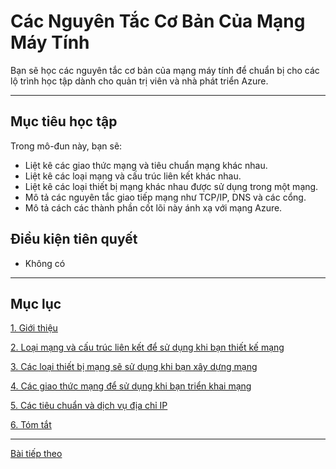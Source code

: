 # Các Nguyên Tắc Cơ Bản Của Mạng Máy Tính

Bạn sẽ học các nguyên tắc cơ bản của mạng máy tính để chuẩn bị cho các lộ trình học tập dành cho quản trị viên và nhà phát triển Azure.

---

## Mục tiêu học tập

Trong mô-đun này, bạn sẽ:

- Liệt kê các giao thức mạng và tiêu chuẩn mạng khác nhau.
- Liệt kê các loại mạng và cấu trúc liên kết khác nhau.
- Liệt kê các loại thiết bị mạng khác nhau được sử dụng trong một mạng.
- Mô tả các nguyên tắc giao tiếp mạng như TCP/IP, DNS và các cổng.
- Mô tả cách các thành phần cốt lõi này ánh xạ với mạng Azure.

## Điều kiện tiên quyết

- Không có

---

## Mục lục

[1. Giới thiệu](/Introduction.md)

[2. Loại mạng và cấu trúc liên kết để sử dụng khi bạn thiết kế mạng](/network-types-topologies.md)

[3. Các loại thiết bị mạng sẽ sử dụng khi bạn xây dựng mạng](/network-infrastructure.md)

[4. Các giao thức mạng để sử dụng khi bạn triển khai mạng](/network-protocols.md)

[5. Các tiêu chuẩn và dịch vụ địa chỉ IP](/ip-tcp-basics.md)

[6. Tóm tắt](/summary.md)

---

[Bài tiếp theo](/Introduction.md)
